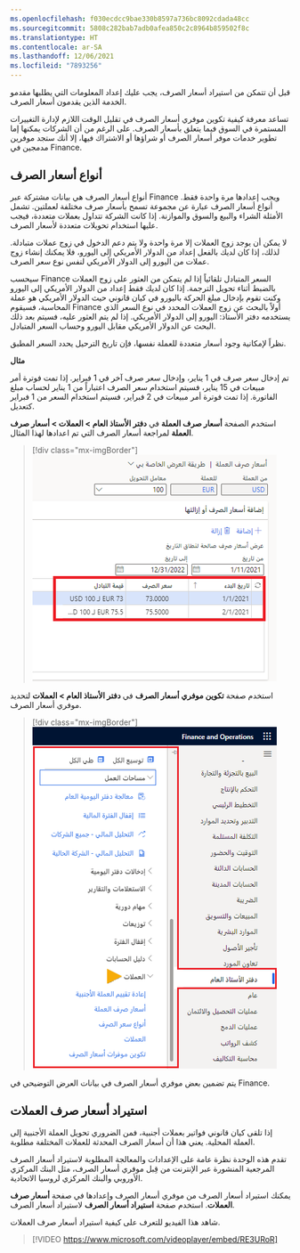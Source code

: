 ```yaml
---
ms.openlocfilehash: f030ecdcc9bae330b8597a736bc8092cdada48cc
ms.sourcegitcommit: 5808c282bab7adb0afea850c2c8964b859502f8c
ms.translationtype: HT
ms.contentlocale: ar-SA
ms.lasthandoff: 12/06/2021
ms.locfileid: "7893256"
---
```

قبل أن تتمكن من استيراد أسعار الصرف، يجب عليك إعداد المعلومات التي يطلبها مقدمو الخدمة الذين يقدمون أسعار الصرف.

تساعد معرفة كيفية تكوين موفري أسعار الصرف في تقليل الوقت اللازم لإدارة التغييرات المستمرة في السوق فيما يتعلق بأسعار الصرف. على الرغم من أن الشركات يمكنها إما تطوير خدمات موفر أسعار الصرف أو شراؤها أو الاشتراك فيها، إلا أنك ستجد موفرين مدمجين في Finance.

## <a name="exchange-rate-types"></a>أنواع أسعار الصرف 

أنواع أسعار الصرف هي بيانات مشتركة عبر Finance ويجب إعدادها مرة واحدة فقط. أنواع أسعار الصرف عبارة عن مجموعة تسمح بأسعار صرف مختلفة لعملتين. تشمل الأمثلة الشراء والبيع والسوق والموازنة. إذا كانت الشركة تتداول بعملات متعددة، فيجب عليها استخدام تحويلات متعددة لأسعار الصرف. 

لا يمكن أن يوجد زوج العملات إلا مرة واحدة ولا يتم دعم الدخول في زوج عملات متبادلة. لذلك، إذا كان لديك بالفعل إعداد من الدولار الأمريكي إلى اليورو، فلا يمكنك إنشاء زوج عملات من اليورو إلى الدولار الأمريكي لنفس نوع سعر الصرف. 

سيحسب Finance السعر المتبادل تلقائياً إذا لم يتمكن من العثور على زوج العملات بالضبط أثناء تحويل الترجمة. إذا كان لديك فقط إعداد من الدولار الأمريكي إلى اليورو وكنت تقوم بإدخال مبلغ الحركة باليورو في كيان قانوني حيث الدولار الأمريكي هو عملة المحاسبة، فسيقوم Finance أولاً بالبحث عن زوج العملات المحدد في نوع السعر الذي يستخدمه دفتر الأستاذ: اليورو إلى الدولار الأمريكي. إذا لم يتم العثور عليه، فسيتم بعد ذلك البحث عن الدولار الأمريكي مقابل اليورو وحساب السعر المتبادل.

نظراً لإمكانية وجود أسعار متعددة للعملة نفسها، فإن تاريخ الترحيل يحدد السعر المطبق.

**مثال**

تم إدخال سعر صرف في 1 يناير، وإدخال سعر صرف آخر في 1 فبراير. إذا تمت فوترة أمر مبيعات في 15 يناير، فسيتم استخدام سعر الصرف اعتباراً من 1 يناير لحساب مبلغ الفاتورة. إذا تمت فوترة أمر مبيعات في 2 فبراير، فسيتم استخدام السعر من 1 فبراير كتعديل.

استخدم الصفحة **أسعار صرف العملة** في **دفتر الأستاذ العام > العملات > أسعار صرف العملة** لمراجعة أسعار الصرف التي تم اعدادها لهذا المثال.

> [!div class="mx-imgBorder"]
> ![لقطة شاشة لصفحة "أسعار صرف العملة" لهذا المثال.](../media/exchange-rates-ss.png)


استخدم صفحة **تكوين موفري أسعار الصرف** في **دفتر الأستاذ العام > العملات** لتحديد موفري أسعار الصرف. 
 
> [!div class="mx-imgBorder"]
> ![لقطة شاشة توضح كيفية الانتقال إلى صفحة تكوين موفري أسعار الصرف.](../media/currencies-menu.png)


يتم تضمين بعض موفري أسعار الصرف في بيانات العرض التوضيحي في Finance. 

## <a name="import-currency-exchange-rates"></a>استيراد أسعار صرف العملات

إذا تلقى كيان قانوني فواتير بعملات أجنبية، فمن الضروري تحويل العملة الأجنبية إلى العملة المحلية. يعني هذا أن أسعار الصرف المحدثة للعملات المختلفة مطلوبة. 

تقدم هذه الوحدة نظرة عامة على الإعدادات والمعالجة المطلوبة لاستيراد أسعار الصرف المرجعية المنشورة عبر الإنترنت من قِبل موفري أسعار الصرف، مثل البنك المركزي الأوروبي والبنك المركزي لروسيا الاتحادية.

يمكنك استيراد أسعار الصرف من موفري أسعار الصرف وإعدادها في صفحة **أسعار صرف العملات**. استخدم صفحة **استيراد أسعار الصرف** لاستيراد أسعار الصرف. 

شاهد هذا الفيديو للتعرف على كيفية استيراد أسعار صرف العملات.


 > [!VIDEO https://www.microsoft.com/videoplayer/embed/RE3URoR] 
